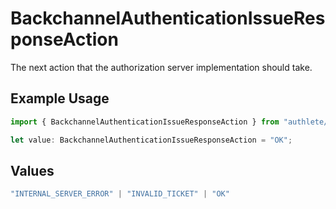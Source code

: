 # BackchannelAuthenticationIssueResponseAction

The next action that the authorization server implementation should take.

## Example Usage

```typescript
import { BackchannelAuthenticationIssueResponseAction } from "authlete/models";

let value: BackchannelAuthenticationIssueResponseAction = "OK";
```

## Values

```typescript
"INTERNAL_SERVER_ERROR" | "INVALID_TICKET" | "OK"
```